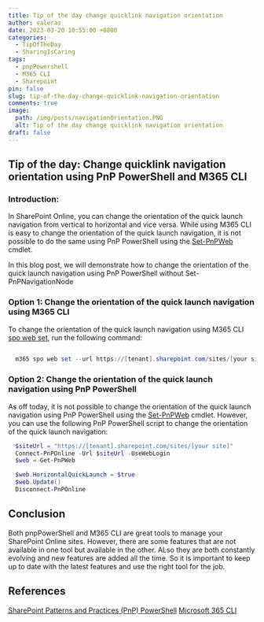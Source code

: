 ```yaml
---
title: Tip of the day change quicklink navigation orientation
author: valeras
date: 2023-03-20 10:55:00 +0800
categories:
  - TipOfTheDay
  - SharingIsCaring
tags:
  - pnpPowershell
  - M365 CLI
  - Sharepoint
pin: false
slug: tip-of-the-day-change-quicklink-navigation-orientation
comments: true
image:
  path: /img/posts/navigationOrientation.PNG
  alt: Tip of the day change quicklink navigation orientation
draft: false
---
```


## Tip of the day: Change quicklink navigation orientation using PnP PowerShell and M365 CLI

### Introduction:

In SharePoint Online, you can change the orientation of the quick launch navigation from vertical to horizontal and vice versa. While using M365 CLI is easy to change the orientation of the quick launch navigation, it is not possible to do the same using PnP PowerShell using the [Set-PnPWeb](https://pnp.github.io/powershell/cmdlets/Set-PnPWeb.html) cmdlet.

In this blog post, we will demonstrate how to change the orientation of the quick launch navigation using PnP PowerShell without Set-PnPNavigationNode

### Option 1: Change the orientation of the quick launch navigation using M365 CLI


To change the orientation of the quick launch navigation using M365 CLI [spo web set](https://pnp.github.io/cli-microsoft365/cmd/spo/web/web-set/), run the following command:

```powershell
  
  m365 spo web set --url https://[tenant].sharepoint.com/sites/[your site] --HorizontalQuickLaunch true

```
### Option 2: Change the orientation of the quick launch navigation using PnP PowerShell


As off today, it is not possible to change the orientation of the quick launch navigation using PnP PowerShell using the [Set-PnPWeb](https://pnp.github.io/powershell/cmdlets/Set-PnPWeb.html) cmdlet. However, you can use the following PnP PowerShell script to change the orientation of the quick launch navigation:

```powershell
  $siteUrl = "https://[tenant].sharepoint.com/sites/[your site]"
  Connect-PnPOnline -Url $siteUrl -UseWebLogin
  $web = Get-PnPWeb

  $web.HorizontalQuickLaunch = $true 
  $web.Update()
  Disconnect-PnPOnline
```

## Conclusion

Both pnpPowerShell and M365 CLI are great tools to manage your SharePoint Online sites. However, there are some features that are not available in one tool but available in the other. ALso they are both constantly evolving and new features are added all the time. So it is important to keep up to date with the latest features and use the right tool for the job.

## References
[SharePoint Patterns and Practices (PnP) PowerShell](https://pnp.github.io/powershell/index.html) 
[Microsoft 365 CLI](https://pnp.github.io/cli-microsoft365/)
